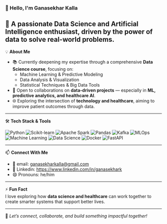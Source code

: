### 👋 Hello, I'm Ganasekhar Kalla

🎯 A passionate **Data Science and Artificial Intelligence** enthusiast, driven by the power of data to solve real-world problems.
---

💡 **About Me**
- 📚 Currently deepening my expertise through a comprehensive **Data Science course**, focusing on:
  - Machine Learning & Predictive Modeling  
  - Data Analysis & Visualization  
  - Statistical Techniques & Big Data Tools  
- 🤝 Open to collaborations on **data-driven projects** — especially in **ML, predictive analytics, and healthcare AI**.
- 🌐 Exploring the intersection of **technology and healthcare**, aiming to improve patient outcomes through data.

---

🛠️ **Tech Stack & Tools**

![Python](https://img.shields.io/badge/-Python-3776AB?style=flat&logo=python&logoColor=white)
![Scikit-learn](https://img.shields.io/badge/-Scikit--Learn-F7931E?style=flat&logo=scikit-learn&logoColor=black)
![Apache Spark](https://img.shields.io/badge/-Apache%20Spark-E25A1C?style=flat&logo=apachespark&logoColor=white)
![Pandas](https://img.shields.io/badge/-Pandas-150458?style=flat&logo=pandas)
![Kafka](https://img.shields.io/badge/-Apache%20Kafka-231F20?style=flat&logo=apachekafka)
![MLOps](https://img.shields.io/badge/-MLOps-0A0A0A?style=flat&logo=mlflow&logoColor=white)
![Machine Learning](https://img.shields.io/badge/-Machine%20Learning-FF6F00?style=flat&logo=google)
![Data Science](https://img.shields.io/badge/-Data%20Science-4B8BBE?style=flat&logo=datascience&logoColor=white)
![Docker](https://img.shields.io/badge/-Docker-2496ED?style=flat&logo=docker&logoColor=white)
![FastAPI](https://img.shields.io/badge/-FastAPI-009688?style=flat&logo=fastapi&logoColor=white)

---

📫 **Connect With Me**
- 📧 email: [ganasekharkalla@gmail.com](mailto:ganasekharkalla@gmail.com)
- 🔗 Linkedin: https://www.linkedin.com/in/ganasekhark
- 😄 Pronouns: he/him

---

⚡ **Fun Fact**  
I love exploring how **data science and healthcare** can work together to create smarter systems that support better lives.

---
🚀 *Let’s connect, collaborate, and build something impactful together!*
